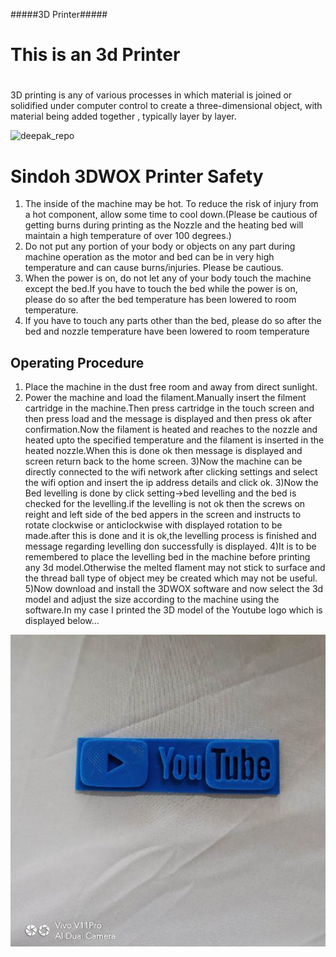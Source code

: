 #####3D Printer#####
# This is an 3d Printer<h1>

3D printing is any of various processes in which material is joined or solidified under computer control to create a three-dimensional object, with material being added together , typically layer by layer. 

![deepak_repo](img/dprinter.jpeg)

# Sindoh 3DWOX Printer Safety

1) The inside of the machine may be hot. To reduce the risk of injury from a hot component, allow some time to cool down.(Please be cautious of getting burns during printing as the Nozzle and the heating bed will maintain a high temperature of over 100 degrees.)
2) Do not put any portion of your body or objects on any part during machine operation as the motor and
 bed can be in very high temperature and can cause burns/injuries. Please be cautious.
3)  When the power is on, do not let any of your body touch the machine except the bed.If you have to touch the bed while the power is on, please do so after the bed temperature has been lowered to room temperature.
4) If you have to touch any parts other than the bed, please do so after the bed and nozzle temperature have been lowered to room temperature

## Operating Procedure

1) Place the machine in the dust free room and away from direct sunlight.
2) Power the machine and load the filament.Manually insert the filment cartridge in the machine.Then press cartridge in the touch screen and then press load and the  message is displayed and then press ok after confirmation.Now the filament is heated and reaches to the nozzle and heated upto the specified temperature and the filament is inserted in the heated nozzle.When this is done ok then message is displayed and screen return back to the home screen.
3)Now the machine can be directly connected to the wifi network after clicking settings and select the wifi option and insert the ip address details and click ok.
3)Now the Bed levelling is done by click setting->bed levelling and the bed is checked for the levelling.if the levelling is not ok then the screws on reight and left side of the bed appers in the screen and instructs to rotate clockwise or anticlockwise with displayed rotation to be made.after this is done and it is ok,the levelling process is finished and message regarding levelling don successfully is displayed.
4)It is to be remembered to place the levelling bed in the machine before printing any 3d model.Otherwise the melted flament may not stick to surface and the thread ball type of object mey be created which may not be useful.
5)Now download and install the 3DWOX software and now select the 3d model and adjust the size according to the machine using the software.In my case I printed the 3D model of the Youtube logo which is displayed below...

![deepak_repo](img/youtube.jpeg)




